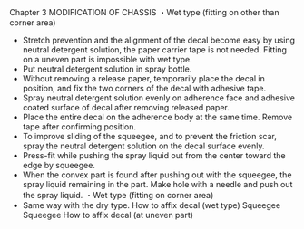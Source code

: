 Chapter 3
MODIFICATION OF CHASSIS
・Wet type (fitting on other than corner area)
- Stretch prevention and the alignment of the decal become easy by using neutral detergent
solution, the paper carrier tape is not needed. Fitting on a uneven part is impossible with
wet type.
- Put neutral detergent solution in spray bottle.
- Without removing a release paper, temporarily place the decal in position, and fix the two
corners of the decal with adhesive tape.
- Spray neutral detergent solution evenly on adherence face and adhesive coated surface of
decal after removing released paper.
- Place the entire decal on the adherence body at the same time. Remove tape after
confirming position.
- To improve sliding of the squeegee, and to prevent the friction scar, spray the neutral
detergent solution on the decal surface evenly.
- Press-fit while pushing the spray liquid out from the center toward the edge by squeegee.
- When the convex part is found after pushing out with the squeegee, the spray liquid
remaining in the part. Make hole with a needle and push out the spray liquid.
・Wet type (fitting on corner area)
- Same way with the dry type.
How to affix decal (wet type)
Squeegee
Squeegee
How to affix decal (at uneven part)